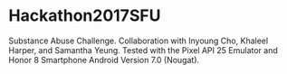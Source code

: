 # Hackathon2017SFU
Substance Abuse Challenge.
Collaboration with Inyoung Cho, Khaleel Harper, and Samantha Yeung.
Tested with the Pixel API 25 Emulator and Honor 8 Smartphone Android Version 7.0 (Nougat).
